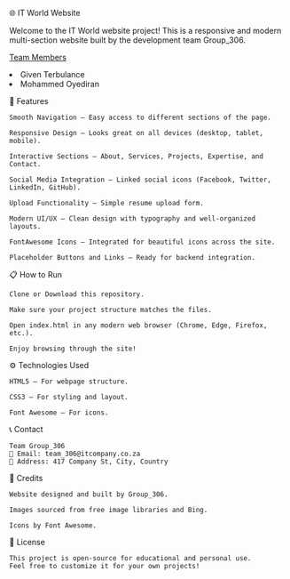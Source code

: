 🌐 IT World Website

Welcome to the IT World website project!
This is a responsive and modern multi-section website built by the development team Group_306.

<u>Team Members</u>
<li>Given Terbulance</li>
<li>Mohammed Oyediran</li>

🚀 Features

    Smooth Navigation — Easy access to different sections of the page.

    Responsive Design — Looks great on all devices (desktop, tablet, mobile).

    Interactive Sections — About, Services, Projects, Expertise, and Contact.

    Social Media Integration — Linked social icons (Facebook, Twitter, LinkedIn, GitHub).

    Upload Functionality — Simple resume upload form.

    Modern UI/UX — Clean design with typography and well-organized layouts.

    FontAwesome Icons — Integrated for beautiful icons across the site.

    Placeholder Buttons and Links — Ready for backend integration.


📋 How to Run

    Clone or Download this repository.

    Make sure your project structure matches the files.

    Open index.html in any modern web browser (Chrome, Edge, Firefox, etc.).

    Enjoy browsing through the site!


⚙️ Technologies Used

    HTML5 — For webpage structure.

    CSS3 — For styling and layout.

    Font Awesome — For icons.


📞 Contact

    Team Group_306
    📧 Email: team_306@itcompany.co.za
    📍 Address: 417 Company St, City, Country

💬 Credits

    Website designed and built by Group_306.

    Images sourced from free image libraries and Bing.

    Icons by Font Awesome.

📝 License

    This project is open-source for educational and personal use.
    Feel free to customize it for your own projects!
